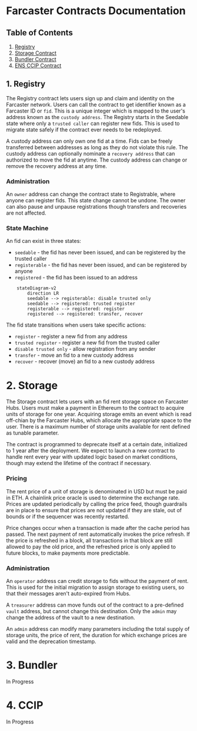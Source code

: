 # Farcaster Contracts Documentation

## Table of Contents

1. [Registry](#1-registry)
2. [Storage Contract](#2-storage)
3. [Bundler Contract](#3-bundler)
4. [ENS CCIP Contract](#4-ccip)

## 1. Registry

The Registry contract lets users sign up and claim and identity on the Farcaster network. Users can call the contract to get identifier known as a Farcaster ID or `fid`. This is a unique integer which is mapped to the user's address known as the `custody address`. The Registry starts in the Seedable state where only a `trusted caller` can register new fids. This is used to migrate state safely if the contract ever needs to be redeployed.

A custody address can only own one fid at a time. Fids can be freely transferred between addresses as long as they do not violate this rule. The custody address can optionally nominate a `recovery address` that can authorized to move the fid at anytime. The custody address can change or remove the recovery address at any time.

### Administration

An `owner` address can change the contract state to Registrable, where anyone can register fids. This state change cannot be undone. The owner can also pause and unpause registrations though transfers and recoveries are not affected. 

### State Machine

An fid can exist in three states:

- `seedable` - the fid has never been issued, and can be registered by the trusted caller
- `registerable` - the fid has never been issued, and can be registered by anyone
- `registered` - the fid has been issued to an address

```mermaid
    stateDiagram-v2
        direction LR
        seedable --> registerable: disable trusted only
        seedable --> registered: trusted register
        registerable --> registered: register
        registered --> registered: transfer, recover
```

The fid state transitions when users take specific actions:

- `register` - register a new fid from any address
- `trusted register` - register a new fid from the trusted caller
- `disable trusted only` - allow registration from any sender
- `transfer` - move an fid to a new custody address
- `recover` - recover (move) an fid to a new custody address


# 2. Storage

The Storage contract lets users with an fid rent storage space on Farcaster Hubs. Users must make a payment in Ethereum to the contract to acquire units of storage for one year. Acquiring storage emits an event which is read off-chian by the Farcaster Hubs, which allocate the appropriate space to the user. There is a maximum number of storage units available for rent defined as tunable parameter. 

The contract is programmed to deprecate itself at a certain date, initialized to 1 year after the deployment. We expect to launch a new contract to handle rent every year with updated logic based on market conditions, though may extend the lifetime of the contract if necessary.

### Pricing

The rent price of a unit of storage is denominated in USD but must be paid in ETH. A chainlink price oracle is used to determine the exchange rate. Prices are updated periodically by calling the price feed, though guardrails are in place to ensure that prices are not updated if they are stale, out of bounds or if the sequencer was recently restarted. 

Price changes occur when a transaction is made after the cache period has passed. The next payment of rent automatically invokes the price refresh. If the price is refreshed in a block, all transactions in that block are still allowed to pay the old price, and the refreshed price is only applied to future blocks, to make payments more predictable. 
 
### Administration

An `operator` address can credit storage to fids without the payment of rent. This is used for the initial migration to assign storage to existing users, so that their messages aren't auto-expired from Hubs.

A `treasurer` address can move funds out of the contract to a pre-defined `vault` address, but cannot change this destination. Only the `admin` may change the address of the vault to a new destination. 

An `admin` address can modify many parameters including the total supply of storage units, the price of rent, the duration for which exchange prices are valid and the deprecation timestamp. 

# 3. Bundler

In Progress

# 4. CCIP

In Progress
